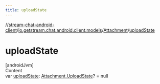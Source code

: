 ```yaml
---
title: uploadState
---
```

//[stream-chat-android-client](../../../index.md)/[io.getstream.chat.android.client.models](../index.md)/[Attachment](index.md)/[uploadState](uploadState.md)



# uploadState  
[androidJvm]  
Content  
var [uploadState](uploadState.md): [Attachment.UploadState](UploadState/index.md)? = null  



